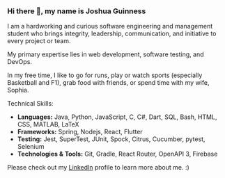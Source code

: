 ### Hi there 👋, my name is Joshua Guinness

I am a hardworking and curious software engineering and management student who brings integrity, leadership, communication, and initiative to every project or team.

My primary expertise lies in web development, software testing, and DevOps.

In my free time, I like to go for runs, play or watch sports (especially Basketball and F1), grab food with friends, or spend time with my wife, Sophia. 

Technical Skills:
- **Languages:** Java, Python, JavaScript, C, C#, Dart, SQL, Bash, HTML, CSS, MATLAB, LaTeX
- **Frameworks:** Spring, Nodejs, React, Flutter
- **Testing:** Jest, SuperTest, JUnit, Spock, Citrus, Cucumber, pytest, Selenium
- **Technologies & Tools:** Git, Gradle, React Router, OpenAPI 3, Firebase

Please check out my [LinkedIn](https://www.linkedin.com/in/joshua-guinness/) profile to learn more about me. :)

<!--
**joshuaguinness/joshuaguinness** is a ✨ _special_ ✨ repository because its `README.md` (this file) appears on your GitHub profile.

Here are some ideas to get you started:

- 🔭 I’m currently working on ...
- 🌱 I’m currently learning ...
- 👯 I’m looking to collaborate on ...
- 🤔 I’m looking for help with ...
- 💬 Ask me about ...
- 📫 How to reach me: ...
- 😄 Pronouns: ...
- ⚡ Fun fact: ...
-->
